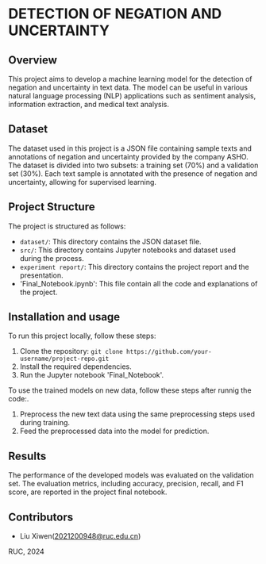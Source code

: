 # DETECTION OF NEGATION AND UNCERTAINTY

## Overview
This project aims to develop a machine learning model for the detection of negation and uncertainty in text data. The model can be useful in various natural language processing (NLP) applications such as sentiment analysis, information extraction, and medical text analysis.

## Dataset
The dataset used in this project is a JSON file containing sample texts and annotations of negation and uncertainty provided by the company ASHO. The dataset is divided into two subsets: a training set (70%) and a validation set (30%). Each text sample is annotated with the presence of negation and uncertainty, allowing for supervised learning.

## Project Structure
The project is structured as follows:
- `dataset/`: This directory contains the JSON dataset file.
- `src/`: This directory contains Jupyter notebooks and dataset used during the process.
- `experiment report/`: This directory contains the project report and the presentation.
- 'Final_Notebook.ipynb': This file contain all the code and explanations of the project.

## Installation and usage
To run this project locally, follow these steps:
1. Clone the repository: `git clone https://github.com/your-username/project-repo.git`
2. Install the required dependencies.
3. Run the Jupyter notebook  'Final_Notebook'.

To use the trained models on new data, follow these steps after runnig the code:.
1. Preprocess the new text data using the same preprocessing steps used during training.
2. Feed the preprocessed data into the model for prediction.

## Results
The performance of the developed models was evaluated on the validation set. The evaluation metrics, including accuracy, precision, recall, and F1 score, are reported in the project final notebook.

## Contributors
- Liu Xiwen(2021200948@ruc.edu.cn)

RUC, 2024
